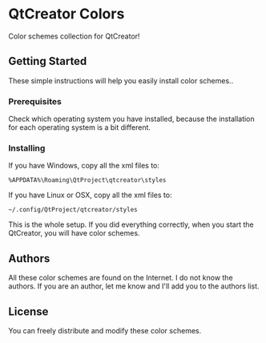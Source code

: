 # QtCreator Colors

Color schemes collection for QtCreator!

## Getting Started

These simple instructions will help you easily install color schemes..

### Prerequisites

Check which operating system you have installed, because the installation for each operating system is a bit different.

### Installing

If you have Windows, copy all the xml files to:

```
%APPDATA%\Roaming\QtProject\qtcreator\styles
```

If you have Linux or OSX, copy all the xml files to:

```
~/.config/QtProject/qtcreator/styles
```

This is the whole setup. If you did everything correctly, when you start the QtCreator, you will have color schemes.

## Authors

All these color schemes are found on the Internet. I do not know the authors. If you are an author, let me know and I'll add you to the authors list.

## License

You can freely distribute and modify these color schemes.
